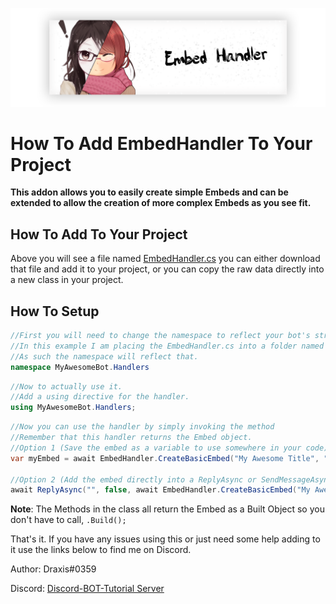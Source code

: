 <p align="center">
    <img src="../../Images/EmbedHandler.png">
</p>

# How To Add EmbedHandler To Your Project

**This addon allows you to easily create simple Embeds and can be extended to allow the creation of more complex Embeds as you see fit.**

## How To Add To Your Project

Above you will see a file named [EmbedHandler.cs](EmbedHandler.cs) you can either download that file and add it to your project, or you can copy the raw data directly into a new class in your project.

## How To Setup

```cs
//First you will need to change the namespace to reflect your bot's structure.
//In this example I am placing the EmbedHandler.cs into a folder named Handlers.
//As such the namespace will reflect that.
namespace MyAwesomeBot.Handlers
```

```cs
//Now to actually use it.
//Add a using directive for the handler.
using MyAwesomeBot.Handlers;
```

```cs
//Now you can use the handler by simply invoking the method
//Remember that this handler returns the Embed object.
//Option 1 (Save the embed as a variable to use somewhere in your code):
var myEmbed = await EmbedHandler.CreateBasicEmbed("My Awesome Title", "My Awesome Description", Color.Red);

//Option 2 (Add the embed directly into a ReplyAsync or SendMessageAsync):
await ReplyAsync("", false, await EmbedHandler.CreateBasicEmbed("My Awesome Title", "My Awesome Description", Color.Red));
```

**Note**: The Methods in the class all return the Embed as a Built Object so you don't have to call, ``.Build();``

That's it. If you have any issues using this or just need some help adding to it use the links below to find me on Discord.

Author: Draxis#0359

Discord:  [Discord-BOT-Tutorial Server](https://discord.gg/cGhEZuk)